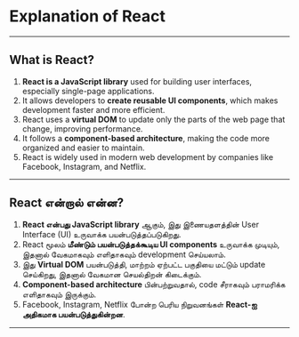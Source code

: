 # Explanation of React

---

## What is React?

1. **React is a JavaScript library** used for building user interfaces, especially single-page applications.  
2. It allows developers to **create reusable UI components**, which makes development faster and more efficient.  
3. React uses a **virtual DOM** to update only the parts of the web page that change, improving performance.  
4. It follows a **component-based architecture**, making the code more organized and easier to maintain.  
5. React is widely used in modern web development by companies like Facebook, Instagram, and Netflix.  

---

## React என்றால் என்ன?

1. **React என்பது JavaScript library** ஆகும், இது இணையதளத்தின் User Interface (UI) உருவாக்க பயன்படுத்தப்படுகிறது.  
2. React மூலம் **மீண்டும் பயன்படுத்தக்கூடிய UI components** உருவாக்க முடியும், இதனால் வேகமாகவும் எளிதாகவும் development செய்யலாம்.  
3. இது **Virtual DOM** பயன்படுத்தி, மாற்றம் ஏற்பட்ட பகுதியை மட்டும் update செய்கிறது, இதனால் வேகமான செயல்திறன் கிடைக்கும்.  
4. **Component-based architecture** பின்பற்றுவதால், code சீராகவும் பராமரிக்க எளிதாகவும் இருக்கும்.  
5. Facebook, Instagram, Netflix போன்ற பெரிய நிறுவனங்கள் **React-ஐ அதிகமாக பயன்படுத்துகின்றன**.  

---
